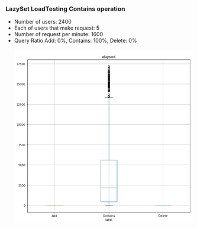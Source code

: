 ### LazySet LoadTesting Contains operation
- Number of users: 2400
- Each of users that make request: 5
- Number of request per minute: 1600
- Query Ratio Add: 0%, Contains: 100%, Delete: 0% <br><br>
![Contains.png](Contains.png "Contains operation")